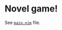 # Novel game!

See [`main.nim`](https://github.com/Ethosa/toshiko/blob/master/examples/novel/main.nim) file.
